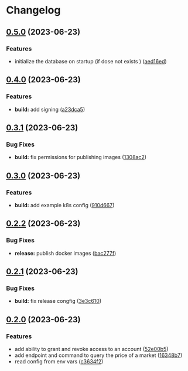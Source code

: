 # Changelog

## [0.5.0](https://github.com/noandrea/authex/compare/v0.4.0...v0.5.0) (2023-06-23)


### Features

* initialize the database on startup (if dose not exists ) ([aed16ed](https://github.com/noandrea/authex/commit/aed16edb6dab026919dca6afe2648954bcab594f))

## [0.4.0](https://github.com/noandrea/authex/compare/v0.3.1...v0.4.0) (2023-06-23)


### Features

* **build:** add signing ([a23dca5](https://github.com/noandrea/authex/commit/a23dca5e47acf3aa0e7b590df4c7e113f7214986))

## [0.3.1](https://github.com/noandrea/authex/compare/v0.3.0...v0.3.1) (2023-06-23)


### Bug Fixes

* **build:** fix permissions for publishing images ([1308ac2](https://github.com/noandrea/authex/commit/1308ac2132c061ecb158482dd15460c653e7ddb5))

## [0.3.0](https://github.com/noandrea/authex/compare/v0.2.2...v0.3.0) (2023-06-23)


### Features

* **build:** add example k8s config ([910d667](https://github.com/noandrea/authex/commit/910d667fd10595b9a1ac71b4207186df74a315d7))

## [0.2.2](https://github.com/noandrea/authex/compare/v0.2.1...v0.2.2) (2023-06-23)


### Bug Fixes

* **release:** publish docker images ([bac277f](https://github.com/noandrea/authex/commit/bac277fb245039222f279caf5f637c2604ffc6e4))

## [0.2.1](https://github.com/noandrea/authex/compare/v0.2.0...v0.2.1) (2023-06-23)


### Bug Fixes

* **build:** fix release congfig ([3e3c610](https://github.com/noandrea/authex/commit/3e3c610d54c55cf387822acda8b0e1e5475ea01a))

## [0.2.0](https://github.com/noandrea/authex/compare/v0.1.0...v0.2.0) (2023-06-23)


### Features

* add ability to grant and revoke access to an account ([52e00b5](https://github.com/noandrea/authex/commit/52e00b5d4df47ea1651943b6cfe7e4d37c2a9036))
* add endpoint and command to query the price of a market ([16348b7](https://github.com/noandrea/authex/commit/16348b7e158aeb6ba0e43153cd39631789194542))
* read config from env vars ([c3634f2](https://github.com/noandrea/authex/commit/c3634f2d24af463962eca5041563ce61ebe18bb4))
